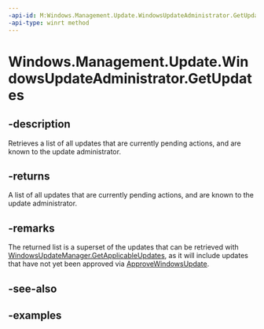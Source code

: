 ```yaml
---
-api-id: M:Windows.Management.Update.WindowsUpdateAdministrator.GetUpdates
-api-type: winrt method
---
```


# Windows.Management.Update.WindowsUpdateAdministrator.GetUpdates

<!--
public System.Collections.Generic.IReadOnlyList<Windows.Management.Update.WindowsUpdate> GetUpdates ();
-->


## -description

Retrieves a list of all updates that are currently pending actions, and are known to the update administrator.

## -returns

A list of all updates that are currently pending actions, and are known to the update administrator.

## -remarks

The returned list is a superset of the updates that can be retrieved with [WindowsUpdateManager.GetApplicableUpdates](./windowsupdatemanager_getapplicableupdates_881665234.md), as it will include updates that have not yet been approved via [ApproveWindowsUpdate](./windowsupdateadministrator_approvewindowsupdate_1582950728.md).

## -see-also

## -examples
